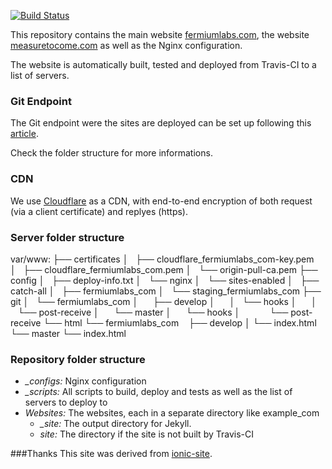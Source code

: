 [![Build Status](https://travis-ci.org/fermiumlabs/website.svg?branch=master)](https://travis-ci.org/fermiumlabs/website)

This repository contains the main website [fermiumlabs.com](https://fermiumlabs.com), the website [measuretocome.com](https://measuretocome.com) as well as the Nginx configuration.

The website is automatically built, tested and deployed from Travis-CI to a list of servers.

### Git Endpoint

The Git endpoint were the sites are deployed can be set up following this [article](http://nicolasgallagher.com/simple-git-deployment-strategy-for-static-sites/).

Check the folder structure for more informations.

### CDN 

We use [Cloudflare](cloudflare.com) as a CDN, with end-to-end encryption of both request (via a  client certificate) and replyes (https).

### Server folder structure

  var/www:
  ├── certificates
  │   ├── cloudflare_fermiumlabs_com-key.pem
  │   ├── cloudflare_fermiumlabs_com.pem
  │   └── origin-pull-ca.pem
  ├── config
  │   ├── deploy-info.txt
  │   └── nginx
  │       └── sites-enabled
  │           ├── catch-all
  │           ├── fermiumlabs_com
  │           └── staging_fermiumlabs_com
  ├── git
  │   └── fermiumlabs_com
  │       ├── develop
  │       │   └── hooks
  │       │       └── post-receive
  │       └── master
  │           └── hooks
  │               └── post-receive
  └── html
      └── fermiumlabs_com
          ├── develop
          │   └── index.html
          └── master
              └── index.html
              
### Repository folder structure

* *_configs:* Nginx configuration
* *_scripts:* All scripts to build, deploy and tests as well as the list of servers to deploy to
* *Websites:* The websites, each in a separate directory like example_com 
  * *_site:* The output directory for Jekyll.
  * *site:* The directory if the site is not built by Travis-CI
              
###Thanks
This site was derived from [ionic-site](https://github.com/driftyco/ionic-site).
